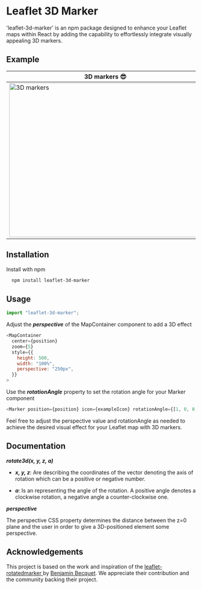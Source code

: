 # Leaflet 3D Marker

'leaflet-3d-marker' is an npm package designed to enhance your Leaflet maps within React by adding the capability to effortlessly integrate visually appealing 3D markers.

## Example

| 3D markers 😎                                                                                                                                                     | Old plain markers 😢                                                                                                                                                     |
| ----------------------------------------------------------------------------------------------------------------------------------------------------------------- | ------------------------------------------------------------------------------------------------------------------------------------------------------------------------ |
| <img src="https://github.com/ManuelMunozSanz/leaflet-3d-marker/assets/49397733/16acefb4-c3f1-4034-82df-e482f1bdde03" alt="3D markers" width="511" height="409" /> | <img src="https://github.com/ManuelMunozSanz/leaflet-3d-marker/assets/49397733/89af2e6c-66ee-4953-b7c2-7bf5d9229aca" alt="Old plain markers" width="511" height="409" /> |

## Installation

Install with npm

```bash
  npm install leaflet-3d-marker
```

## Usage

```javascript
import "leaflet-3d-marker";
```

Adjust the **_perspective_** of the MapContainer component to add a 3D effect

```javascript
<MapContainer
  center={position}
  zoom={5}
  style={{
    height: 500,
    width: "100%",
    perspective: "250px",
  }}
>
```

Use the **_rotationAngle_** property to set the rotation angle for your Marker component

```javascript
<Marker position={position} icon={exampleIcon} rotationAngle={[1, 0, 0, 320]} />
```

Feel free to adjust the perspective value and rotationAngle as needed to achieve the desired visual effect for your Leaflet map with 3D markers.

## Documentation

**_rotate3d(x, y, z, a)_**

- **_x, y, z_**: Are <number> describing the coordinates of the vector denoting the axis of rotation which can be a positive or negative number.

- **_a_**: Is an <angle> representing the angle of the rotation. A positive angle denotes a clockwise rotation, a negative angle a counter-clockwise one.

**_perspective_**

The perspective CSS property determines the distance between the z=0 plane and the user in order to give a 3D-positioned element some perspective.

## Acknowledgements

This project is based on the work and inspiration of the [leaflet-rotatedmarker
](https://github.com/bbecquet/Leaflet.RotatedMarker) by [Benjamin Becquet](https://github.com/bbecquet). We appreciate their contribution and the community backing their project.
